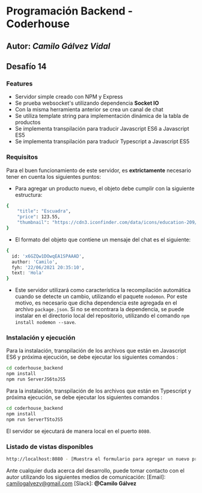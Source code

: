 # Programación Backend - Coderhouse
## Autor: _Camilo Gálvez Vidal_

## Desafío 14


### Features
- Servidor simple creado con NPM y Express
- Se prueba websocket's utilizando dependencia **Socket IO**
- Con la misma herramienta anterior se crea un canal de chat
- Se utiliza template string para implementación dinámica de la tabla de productos
- Se implementa transpilación para traducir Javascript ES6 a Javascript ES5
- Se implementa transpilación para traducir Typescript a Javascript ES5

### Requisitos
Para el buen funcionamiento de este servidor, es **extrictamente** necesario tener en cuenta los siguientes puntos:

- Para agregar un producto nuevo, el objeto debe cumplir con la siguiente estructura:
```sh
{ 
    "title": "Escuadra",
    "price": 123.55,
    "thumbnail": "https://cdn3.iconfinder.com/data/icons/education-209/64/ruler-triangle-stationary-school-256.png"
}
```

- El formato del objeto que contiene un mensaje del chat es el siguiente:
```sh
{
  id: 'x6GZQw1DOwqEA1SPAAAD',
  author: 'Camilo',
  fyh: '22/06/2021 20:35:10',
  text: 'Hola'
}
```

- Este servidor utilizará como característica la recompilación automática cuando se detecte un cambio, utilizando el paquete `nodemon`. Por este motivo, es necesario que dicha dependencia este agregada en el archivo `package.json`. Si no se encontrara la dependencia, se puede instalar en el directorio local del repositorio, utilizando el comando `npm install nodemon --save`.

### Instalación y ejecución
Para la instalación, transpilación de los archivos que están en Javascript ES6 y próxima ejecución, se debe ejecutar los siguientes comandos :
```sh
cd coderhouse_backend
npm install
npm run ServerJS6toJS5
```

Para la instalación, transpilación de los archivos que están en Typescript y próxima ejecución, se debe ejecutar los siguientes comandos :
```sh
cd coderhouse_backend
npm install
npm run ServerTStoJS5
```

El servidor se ejecutará de manera local en el puerto `8080`.

### Listado de vistas disponibles

```sh
http://localhost:8080 - [Muestra el formulario para agregar un nuevo producto al listado y además muestra canal de chat]
```

Ante cualquier duda acerca del desarrollo, puede tomar contacto con el autor utilizando los siguientes medios de comunicación:
[Email]: <camilogalvezv@gmail.com>
[Slack]: **@Camilo Gálvez**

